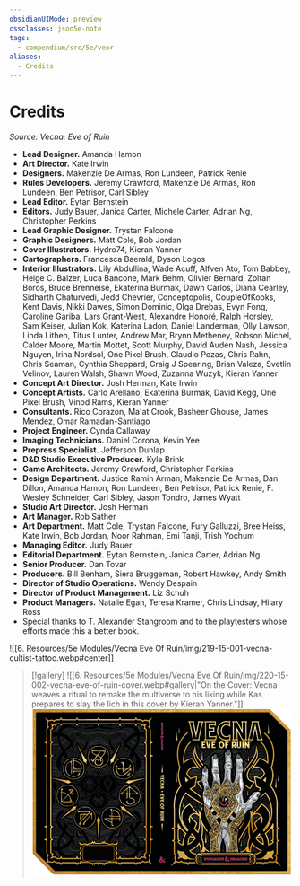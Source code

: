 ```yaml
---
obsidianUIMode: preview
cssclasses: json5e-note
tags:
  - compendium/src/5e/veor
aliases:
  - Credits
---
```

# Credits
*Source: Vecna: Eve of Ruin* 

- **Lead Designer.** Amanda Hamon  
- **Art Director.** Kate Irwin  
- **Designers.** Makenzie De Armas, Ron Lundeen, Patrick Renie  
- **Rules Developers.** Jeremy Crawford, Makenzie De Armas, Ron Lundeen, Ben Petrisor, Carl Sibley  
- **Lead Editor.** Eytan Bernstein  
- **Editors.** Judy Bauer, Janica Carter, Michele Carter, Adrian Ng, Christopher Perkins  
- **Lead Graphic Designer.** Trystan Falcone  
- **Graphic Designers.** Matt Cole, Bob Jordan  
- **Cover Illustrators.** Hydro74, Kieran Yanner  
- **Cartographers.** Francesca Baerald, Dyson Logos  
- **Interior Illustrators.** Lily Abdullina, Wade Acuff, Alfven Ato, Tom Babbey, Helge C. Balzer, Luca Bancone, Mark Behm, Olivier Bernard, Zoltan Boros, Bruce Brenneise, Ekaterina Burmak, Dawn Carlos, Diana Cearley, Sidharth Chaturvedi, Jedd Chevrier, Conceptopolis, CoupleOfKooks, Kent Davis, Nikki Dawes, Simon Dominic, Olga Drebas, Evyn Fong, Caroline Gariba, Lars Grant-West, Alexandre Honoré, Ralph Horsley, Sam Keiser, Julian Kok, Katerina Ladon, Daniel Landerman, Olly Lawson, Linda Lithen, Titus Lunter, Andrew Mar, Brynn Metheney, Robson Michel, Calder Moore, Martin Mottet, Scott Murphy, David Auden Nash, Jessica Nguyen, Irina Nordsol, One Pixel Brush, Claudio Pozas, Chris Rahn, Chris Seaman, Cynthia Sheppard, Craig J Spearing, Brian Valeza, Svetlin Velinov, Lauren Walsh, Shawn Wood, Zuzanna Wuzyk, Kieran Yanner  
- **Concept Art Director.** Josh Herman, Kate Irwin  
- **Concept Artists.** Carlo Arellano, Ekaterina Burmak, David Kegg, One Pixel Brush, Vinod Rams, Kieran Yanner  
- **Consultants.** Rico Corazon, Ma'at Crook, Basheer Ghouse, James Mendez, Omar Ramadan-Santiago  
- **Project Engineer.** Cynda Callaway  
- **Imaging Technicians.** Daniel Corona, Kevin Yee  
- **Prepress Specialist.** Jefferson Dunlap  
- **D&D Studio Executive Producer.** Kyle Brink  
- **Game Architects.** Jeremy Crawford, Christopher Perkins  
- **Design Department.** Justice Ramin Arman, Makenzie De Armas, Dan Dillon, Amanda Hamon, Ron Lundeen, Ben Petrisor, Patrick Renie, F. Wesley Schneider, Carl Sibley, Jason Tondro, James Wyatt  
- **Studio Art Director.** Josh Herman  
- **Art Manager.** Rob Sather  
- **Art Department.** Matt Cole, Trystan Falcone, Fury Galluzzi, Bree Heiss, Kate Irwin, Bob Jordan, Noor Rahman, Emi Tanji, Trish Yochum  
- **Managing Editor.** Judy Bauer  
- **Editorial Department.** Eytan Bernstein, Janica Carter, Adrian Ng  
- **Senior Producer.** Dan Tovar  
- **Producers.** Bill Benham, Siera Bruggeman, Robert Hawkey, Andy Smith  
- **Director of Studio Operations.** Wendy Despain  
- **Director of Product Management.** Liz Schuh  
- **Product Managers.** Natalie Egan, Teresa Kramer, Chris Lindsay, Hilary Ross  
- Special thanks to T. Alexander Stangroom and to the playtesters whose efforts made this a better book.  

![[6. Resources/5e Modules/Vecna Eve Of Ruin/img/219-15-001-vecna-cultist-tattoo.webp#center]]

> [!gallery]
> ![[6. Resources/5e Modules/Vecna Eve Of Ruin/img/220-15-002-vecna-eve-of-ruin-cover.webp#gallery\|"On the Cover: Vecna weaves a ritual to remake the multiverse to his liking while Kas prepares to slay the lich in this cover by Kieran Yanner."]]
> ![On the Alt-Cover: The *Eye...](compendium/adventures/vecna-eve-of-ruin/img/221-15-003-vecna-eve-of-ruin-alt-cover.webp#gallery "On the Alt-Cover: The *Eye and Hand of Vecna* portend terrible doom for existence while the runes on the *Rod of Seven Parts* might offer our heroes some help in this cover by Hydro74.")
